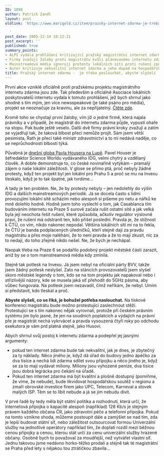 ```yaml
---
ID: 1898
author: Patrick Zandl
layout: post
oldlink: 'https://www.marigold.cz/item/prazsky-internet-zdarma-je-treba-poslouchat-abyste-slyseli

  '
post_date: 2005-12-14 10:12:21
post_excerpt: ''
published: true
summary_points:
- ALPI vydala prohlášení kritizující pražský magistrátní internet zdarma jako nepřijatelný.
- Firmy zvažují žaloby proti magistrátu kvůli plánovanému internetu zdarma.
- Mainstreamová média ignorují protesty lokálních sítí proti rušení způsobenému projektem.
- Autor kritizuje nekvalitní internet zdarma a jeho dopad na hospodářskou soutěž.
title: Pražský internet zdarma -  je třeba poslouchat, abyste slyšeli
---
```


<p>První akce vzniklé oficiálně proti pražskému projektu magistrátního internetu zdarma jsou zde. Tak především a oficiálně Asociace lokálních poskytovatelů internetu vydala k tomuto prohlášení, jež bych shrnul jako shodné s tím mým, jen více newsspeakové (je také psáno pro média), projekt se neoznačuje za kravinu, ale za nepřijatelný. <a href="http://www.alpi.cz/kauzamagistrat/">Čtěte zde</a>. </p>

<p>Kromě toho se chystají první žaloby, vím již o jedné firmě, která najala právníky a v případě, že magistrát do internetu zdarma půjde, vypustí ohaře na stopu. Pak bude ještě veselo. Další dvě firmy právní kroky zvažují a zatím se vyjadřují tak, že taková blbost přeci nemůže projít. Sám jsem větší pesimista, Rath je přeci také ministr zdravotnictví a to mi nedává naděje, co se neprůchodnosti blbostí týká. </p>

<p>Půvabná je <a href="http://www.lupa.cz/clanky/celoprazsky-internet-zadarmo-nejak-se-nam-to-zamotava/">dnešní globa Pavla Housera na Lupě</a>. Pavel Houser je šéfredaktor Science Worldu vydávaného IDG, velmi chytrý a vzdělaný člověk.  A dobře demonstruje to, co české novinařině vytýkám – pramalý zájem o naše lokální záležitosti. V glose se přímo ptá, proč nebyly žádné protesty, když ten projekt byl jen lokální pro Prahu 5 a proč se mu na Invexu tleskalo, když je to tak špatné, jak tvrdíme… </p>

<p>A tady je ten problém. Ne, že by protesty nebyly – jen nedolehly do výšin IDG a dalších mainstreamových periodik. Já se docela často s lidmi provozujími lokální sítě scházím nebo alespoň si píšeme po netu a nářků ke mně dolehlo hodně. Hodně jsem toho vyslechl o tom, jak Casablanca tím budováním internetu na Praze 5 surově začala rušit ostatní sítě a jak velká byla její neochota řešit rušení, které způsobila, ačkoliv regulátor výslovně praví, že rušení má odstranit ten, kdo přišel poslední. Pravda je, že stížnost k ČTÚ, co vím, nikdo nakonec nepodal. Většina lokálních sítí mi na to řekla, že ČTÚ je banda podplacených úředníčků, kteří stejně dají za pravdu magistrátu a přes moje naléhání, že to není pravda a že to  mají zkusit, nic za to nedají, do toho zřejmě nikdo nešel. Ne, že bych je nechápal. </p>

<p>Naopak třeba na Praze 6 se podařilo podobný projekt městské části zarazit, aniž by se o tom mainstreamová média kdy zmínila. </p>

<p>Stejně tak potlesk na Invexu. Já jsem nebyl na oficiální párty BVV, takže jsem žádný potlesk neslyšel. Zato na stáncích provozovatelů jsem slyšel skoro městské legendy o tom, kdo se na tom projektu jak napakoval nebo i střízlivější názory, kde se musela jaká síť přehodit do 5GHz pásma, aby vůbec fungovala. Na potlesk jsem nezavadil, čímž neříkám, že nebyl. Umím si představit, kdo tleskal a proč. </p>

<p><strong>Abyste slyšeli, co se říká, je bohužel potřeba naslouchat.</strong> Na tiskové konferenci magistrátu bude možno protestující zaslechnout stěží. Protestující se s tím nakonec nějak vyrovnali, protože při českém právním systému jim bylo jasné, že jen na soudních poplatcích a výdajích na právní pře je magistrát nechá vykrvácet a pravda vysouzená čtyři roky po odchodu exekutora je vám prd platná stejně, jako Husovi.  </p>

<p>Abych shrnul svůj postoj k internetu zdarma a podepřel jej jasnými argumenty:</p>

<ul>
<li>pokud ten internet zdarma bude tak nekvalitní, jak je dnes, je zbytečný za ty náklady. Něco jiného je, když dá úřad do budovy jedno ápéčko za dva tisíce a nechá lidi zdarma sdílet svou přípojku a něco jiného je, když se za to mají vydávat miliony. Miliony jsou vyhozené peníze, dva tisíce jsou dobrá legrácka pro čekání na úřadě.</li>
<li>Pokud ten internet zdarma má být kvalitní a plošně dostupný (pomiňme, že víme, že nebude), bude likvidovat hospodářskou soutěž v regionu a zmaří obrovské investice firem jako UPC, Telecom, Karneval a stovek malých ISP. Těm se to líbit nebude a já se jim nebudu divit. </li>
</ul>
<p>V prvé řadě by tedy měla být státní politika a rozhodnutí, která určí, že internetová přípojka o kapacitě alespoň (například) 128 Kb/s je stejným právem každého občana ČR, jako zdravotní péče a telefonní přípojka. Pokud na tomto vznikne shoda, můžeme postoupit dále a zamýšlet se nad tím, zda je lepší budovat státní síť, nebo záležitost outsourcovat formou Univerzální služby na jednotlivé operátory například tím, že doplatí rozdíl mezi běžnou cenou přípojky a cenou, kterou stát určí za cenu univerzální služby hrazené občany. Osobně bych to považoval za moudřejší, než vytvářet vlastní síť. Jednu takovou jsme nedávno horko-těžko prodali a stejně tak té magistrátní se Praha před lety s nějakou tou ztrátičkou zbavila…
</p>
